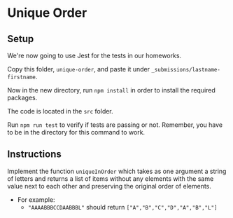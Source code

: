 # Unique Order

## Setup

We're now going to use Jest for the tests in our homeworks.

Copy this folder, `unique-order`, and paste it under `_submissions/lastname-firstname`.

Now in the new directory, run `npm install` in order to install the required packages.

The code is located in the `src` folder.

Run `npm run test` to verify if tests are passing or not. Remember, you have to be in the directory for this command to work.

## Instructions

Implement the function `uniqueInOrder` which takes as one argument a string of letters and returns a list of items without any elements with the same value next to each other and preserving the original order of elements.

- For example:
  - `"AAAABBBCCDAABBBL"` should return `["A","B","C","D","A","B","L"]`
